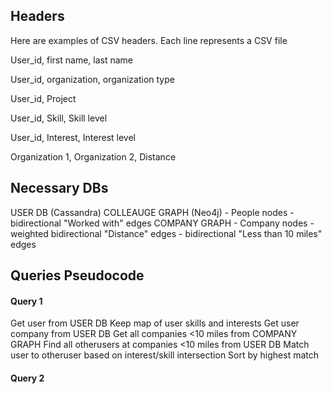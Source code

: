 ## Headers
Here are examples of CSV headers. Each line represents a CSV file

User_id, first name, last name

User_id, organization, organization type	

User_id, Project	

User_id, Skill,	Skill level	

User_id, Interest, Interest level	

Organization 1, Organization 2, Distance	

## Necessary DBs 
USER DB (Cassandra)
COLLEAUGE GRAPH (Neo4j)
	- People nodes
	- bidirectional "Worked with" edges
COMPANY GRAPH
	- Company nodes
	- weighted bidirectional "Distance" edges
	- bidirectional "Less than 10 miles" edges


## Queries Pseudocode
#### Query 1

Get user from USER DB
	Keep map of user skills and interests
Get user company from USER DB
	Get all companies <10 miles from COMPANY GRAPH
Find all otherusers at companies <10 miles from USER DB
Match user to otheruser based on interest/skill intersection
	Sort by highest match

#### Query 2
